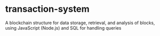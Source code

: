 # transaction-system
A blockchain structure for data storage, retrieval, and analysis of blocks, using JavaScript (Node.js) and SQL for handling queries

